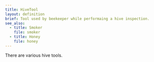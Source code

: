 ```yaml
---
title: HiveTool
layout: definition
brief: Tool used by beekeeper while performaing a hive inspection.
see_also: 
  - title: Smoker
    file: smoker
  - title: Honey
    file: honey 
---
```

There are various hive tools.